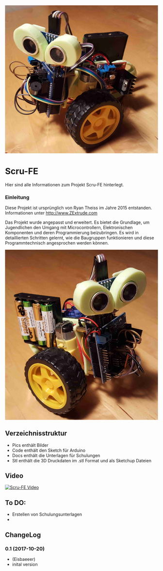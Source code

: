 ![Logo](pics/scru-fe01.jpg)
# Scru-FE

Hier sind alle Informationen zum Projekt Scru-FE hinterlegt.

### Einleitung 
Diese Projekt ist ursprünglich von Ryan Theiss im Jahre 2015 entstanden.
Informationen unter http://www.ZExtrude.com

Das Projekt wurde angepasst und erweitert. Es bietet die Grundlage, um Jugendlichen den Umgang mit Microcontrollern, Elektronischen Komponenten und deren Programmierung beizubringen.
Es wird in detaillierten Schritten gelernt, wie die Baugruppen funktionieren und diese Programmtechnisch angesprochen werden können.
 
![Scru-FE](pics/scru-fe02.jpg?raw=true "Scru-FE")

## Verzeichnisstruktur
* Pics enthält Bilder
* Code enthält den Sketch für Arduino
* Docs enthält die Unterlagen für Schulungen
* Stl enthält die 3D Druckdaten im .stl Format und als Sketchup Dateien

## Video
[![Scru-FE Video](https://img.youtube.com/vi/A-mk7sX8nM0/0.jpg)](https://www.youtube.com/watch?v=A-mk7sX8nM0)

## To DO:
* Erstellen von Schulungsunterlagen
* 

## ChangeLog

### 0.1 (2017-10-20)
* (Eisbaeeer)
* inital version